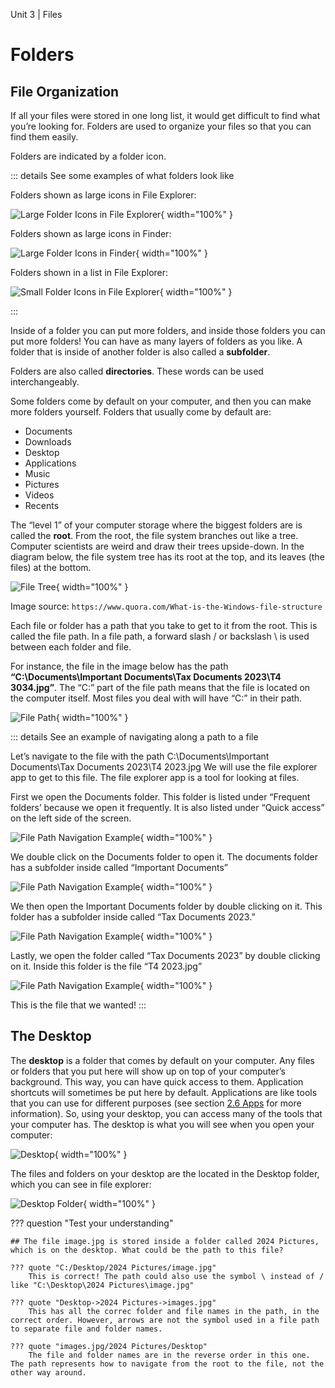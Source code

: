 Unit 3 | Files

# Folders

## File Organization

If all your files were stored in one long list, it would get difficult to find what you’re looking for. Folders are used to organize your files so that you can find them easily.

Folders are indicated by a folder icon.

::: details See some examples of what folders look like

Folders shown as large icons in File Explorer:

![Large Folder Icons in File Explorer](../../course/3-file-system/folders-1.png){ width="100%" }

Folders shown as large icons in Finder:

![Large Folder Icons in Finder](../../course/3-file-system/folders-2.png){ width="100%" }

Folders shown in a list in File Explorer:

![Small Folder Icons in File Explorer](../../course/3-file-system/folders-3.png){ width="100%" }

:::

Inside of a folder you can put more folders, and inside those folders you can put more folders! You can have as many layers of folders as you like. A folder that is inside of another folder is also called a **subfolder**.

Folders are also called **directories**. These words can be used interchangeably.

Some folders come by default on your computer, and then you can make more folders yourself. Folders that usually come by default are:

- Documents
- Downloads
- Desktop
- Applications
- Music
- Pictures
- Videos
- Recents

The “level 1” of your computer storage where the biggest folders are is called the **root**. From the root, the file system branches out like a tree. Computer scientists are weird and draw their trees upside-down. In the diagram below, the file system tree has its root at the top, and its leaves (the files) at the bottom.

![File Tree](../../course/3-file-system/file-tree.png){ width="100%" }

Image source: `https://www.quora.com/What-is-the-Windows-file-structure`

Each file or folder has a path that you take to get to it from the root. This is called the file path. In a file path, a forward slash / or backslash \ is used between each folder and file.

For instance, the file in the image below has the path **“C:\Documents\Important Documents\Tax Documents 2023\T4 3034.jpg”**. The “C:” part of the file path means that the file is located on the computer itself. Most files you deal with will have “C:” in their path.

![File Path](../../course/3-file-system/file-path.png){ width="100%" }

::: details See an example of navigating along a path to a file

Let’s navigate to the file with the path C:\Documents\Important Documents\Tax Documents 2023\T4 2023.jpg
We will use the file explorer app to get to this file. The file explorer app is a tool for looking at files.

First we open the Documents folder. This folder is listed under “Frequent folders’ because we open it frequently. It is also listed under “Quick access” on the left side of the screen.

![File Path Navigation Example](../../course/3-file-system/file-path-nav-example1.png){ width="100%" }

We double click on the Documents folder to open it. The documents folder has a subfolder inside called “Important Documents”

![File Path Navigation Example](../../course/3-file-system/file-path-nav-example2.png){ width="100%" }

We then open the Important Documents folder by double clicking on it. This folder has a subfolder inside called “Tax Documents 2023.”

![File Path Navigation Example](../../course/3-file-system/file-path-nav-example3.png){ width="100%" }

Lastly, we open the folder called “Tax Documents 2023” by double clicking on it. Inside this folder is the file “T4 2023.jpg”

![File Path Navigation Example](../../course/3-file-system/file-path-nav-example4.png){ width="100%" }

This is the file that we wanted!
:::

## The Desktop

The **desktop** is a folder that comes by default on your computer. Any files or folders that you put here will show up on top of your computer’s background. This way, you can have quick access to them. Application shortcuts will sometimes be put here by default. Applications are like tools that you can use for different purposes (see section [2.6 Apps](../2-apps-and-internet/2.6-apps.md) for more information). So, using your desktop, you can access many of the tools that your computer has.
The desktop is what you will see when you open your computer:

![Desktop](../../course/3-file-system/desktop1.png){ width="100%" }

The files and folders on your desktop are the located in the Desktop folder, which you can see in file explorer:

![Desktop Folder](../../course/3-file-system/desktop2.png){ width="100%" }

??? question "Test your understanding"

    ## The file image.jpg is stored inside a folder called 2024 Pictures, which is on the desktop. What could be the path to this file?

    ??? quote "C:/Desktop/2024 Pictures/image.jpg"
        This is correct! The path could also use the symbol \ instead of / like "C:\Desktop\2024 Pictures\image.jpg"

    ??? quote "Desktop->2024 Pictures->images.jpg"
        This has all the correc folder and file names in the path, in the correct order. However, arrows are not the symbol used in a file path to separate file and folder names.

    ??? quote "images.jpg/2024 Pictures/Desktop"
        The file and folder names are in the reverse order in this one. The path represents how to navigate from the root to the file, not the other way around.
